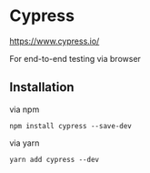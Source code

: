 # Cypress

https://www.cypress.io/

For end-to-end testing via browser

## Installation

via npm

```
npm install cypress --save-dev
```

via yarn

```
yarn add cypress --dev
```
